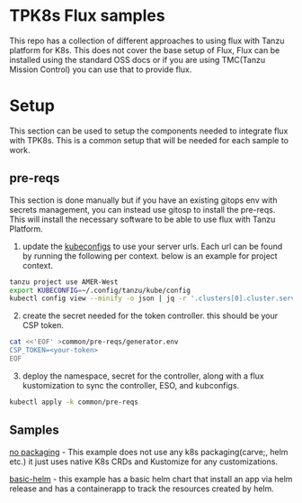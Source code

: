 # TPK8s Flux samples


This repo has a collection of different approaches to using flux with Tanzu platform for K8s. This does not cover the base setup of Flux, Flux can be installed using the standard OSS docs or if you are using TMC(Tanzu Mission Control) you can use that to provide flux.



# Setup
This section can be used to setup the components needed to integrate flux with TPK8s. This is a common setup that will be needed for each sample to work. 

## pre-reqs

This section is done manually but if you have an existing gitops env with secrets management, you can instead use gitosp to install the pre-reqs. This will install the necessary software to be able to use flux with Tanzu Platform.

1. update the [kubeconfigs](./common/kubeconfigs/) to use your server urls. Each url can be found by running the following per context. below is an example for project context.

```bash
tanzu project use AMER-West
export KUBECONFIG=~/.config/tanzu/kube/config
kubectl config view --minify -o json | jq -r '.clusters[0].cluster.server'
```

2. create the secret needed for the token controller. this should be your CSP token.

```bash
cat <<'EOF' >common/pre-reqs/generator.env
CSP_TOKEN=<your-token>
EOF
```

3. deploy the namespace, secret for the controller,  along with a flux kustomization to sync the controller, ESO, and kubconfigs.

```bash
kubectl apply -k common/pre-reqs              
```


## Samples


[no packaging](./no-packaging/) - This example does not use any k8s packaging(carve;, helm etc.) it just uses native K8s CRDs and Kustomize for any customizations. 


[basic-helm](./basic-helm/) -  this example has a basic helm chart that install an app via helm release and has a containerapp to track the resources created by helm.
